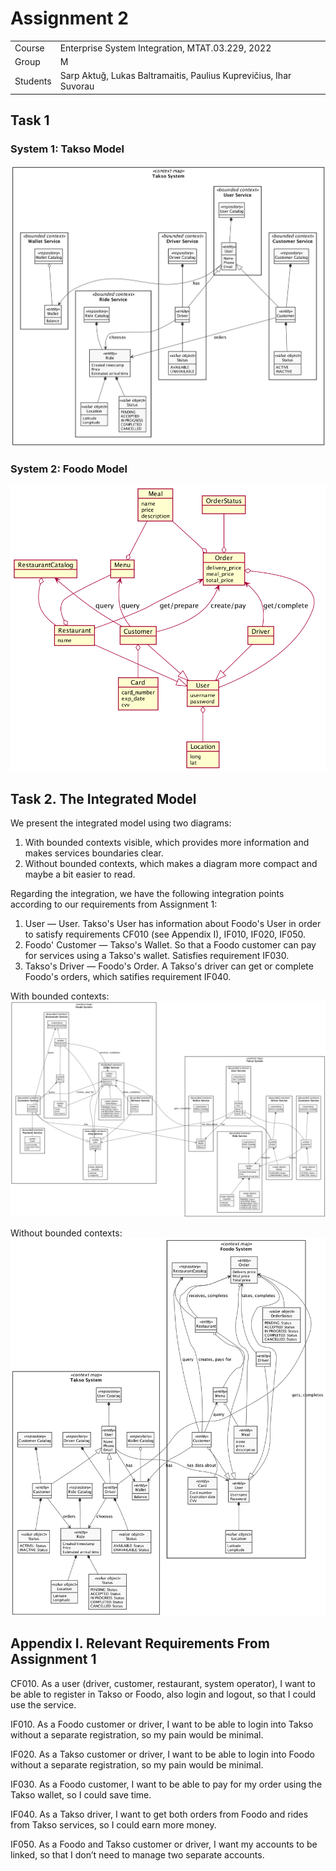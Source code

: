 # Assignment 2

|   |   |
|---|---|
Course | Enterprise System Integration, MTAT.03.229, 2022
Group | M
Students | Sarp Aktuğ, Lukas Baltramaitis, Paulius Kuprevičius, Ihar Suvorau |

## Task 1

### System 1: Takso Model
![](out/takso-model/TaksoModel.png)

### System 2: Foodo Model
![](out/foodo-model/FoodoModel.png)

## Task 2. The Integrated Model

We present the integrated model using two diagrams:

1. With bounded contexts visible, which provides more information and makes services boundaries clear.
2. Without bounded contexts, which makes a diagram more compact and maybe a bit easier to read.

Regarding the integration, we have the following integration points according to our requirements from Assignment 1:

1. User — User. Takso's User has information about Foodo's User in order to satisfy requirements CF010 (see Appendix I), IF010, IF020, IF050.
2. Foodo' Customer — Takso's Wallet. So that a Foodo customer can pay for services using a Takso's wallet. Satisfies requirement IF030.
3. Takso's Driver — Foodo's Order. A Takso's driver can get or complete Foodo's orders, which satifies requirement IF040.

With bounded contexts:
![](out/integrated-model_2/IntegratedModel2.png)

Without bounded contexts:
![](out/integrated-model_2_nobcs/IntegratedModel2NoContexts.png)

## Appendix I. Relevant Requirements From Assignment 1

CF010. As a user (driver, customer, restaurant, system operator), I want to be able to register in Takso or Foodo, also login and logout, so that I could use the service.

IF010. As a Foodo customer or driver, I want to be able to login into Takso without a separate registration, so my pain would be minimal.

IF020. As a Takso customer or driver, I want to be able to login into Foodo without a separate registration, so my pain would be minimal.

IF030. As a Foodo customer, I want to be able to pay for my order using the Takso wallet, so I could save time.

IF040. As a Takso driver, I want to get both orders from Foodo and rides from Takso services, so I could earn more money.

IF050. As a Foodo and Takso customer or driver, I want my accounts to be linked, so that I don’t need to manage two separate accounts.